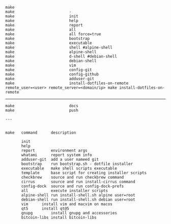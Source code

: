 
	make                        
	make                        -
	make                        init
	make                        help
	make                        report
	make                        all
	make                        all force=true	
	make                        bootstrap
	make                        executable
	make                        shell #alpine-shell
	make                        alpine-shell
	make                        d-shell #debian-shell
	make                        debian-shell
	make                        vim
	make                        config-git
	make                        config-github
	make                        adduser-git
	make                        install-dotfiles-on-remote
	remote_user=<user> remote_server=<domain/ip> make install-dotfiles-on-remote
---

	make                        docs
	make                        push
	
	---
	

 	make   command		description
 	
 	       init
 	       help
 	       report		environment args
 	       whatami		report system info
 	       adduser-git	add a user nameed git
 	       bootstrap	run bootstrap.sh - dotfile installer
 	       executable	make shell scripts executable
 	       template		base script for creating installer scripts
 	       checkbrew	source and run checkbrew command
 	       cirrus		source and run install-cirrus command
 	       config-dock	source and run config-dock-prefs
 	       all	        execute installer scripts
 	       alpine-shell	run install-shell.sh alpine user=root
 	       debian-shell	run install-shell.sh debian user=root
 	       vim		install vim and macvim on macos
 	       qt5		install qt@5
 	       gnupg		install gnupg and accessories
 	       bitcoin-libs	install bitcoin-libs

